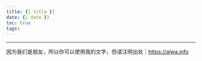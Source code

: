 ```yaml
---
title: {{ title }}
date: {{ date }}
toc: true
tags:
---
```


<!-- more -->

---

因为我们是朋友，所以你可以使用我的文字，但请注明出处：https://alwa.info
